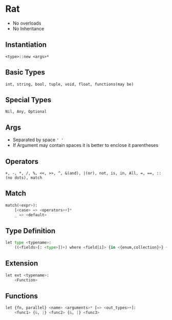 # Rat

* No overloads
* No Inheritance

## Instantiation

`<type>::new <args>*`

## Basic Types

`int, string, bool, tuple, void, float, functions(may be)`

## Special Types

`Nil, Any, Optional`

## Args

* Separated by space `' '`
* If Argument may contain spaces it is better to enclose it parentheses

## Operators

`+, -, *, /, %, <<, >>, ^, &(and), |(or), not, is, in, All, =, ==, :: (no dots), match`

## Match

```python
match(<expr>):
    [<case> => <operators>+]*
    _ => <default>
```

## Type Definition

```python 
let type <typename>:
    ((<fields>[: <type>])+) where <field[i]> {in <{enum,collection}>} {or, and, setoperators (v, ^, |, ...)} <logical expr> 
 ```

## Extension

```python
let ext <typename>:
    <Function>
 ```

## Functions

```python
let {fn, parallel} <name> <arguments>* [=> <out_types>+]:
    <func1> {&, |} <func2> {&, |} <func3>
```
